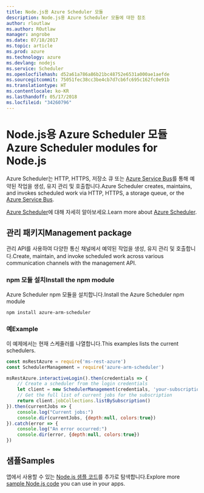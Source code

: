 ```yaml
---
title: Node.js용 Azure Scheduler 모듈
description: Node.js용 Azure Scheduler 모듈에 대한 참조
author: rloutlaw
ms.author: ROutlaw
manager: angrobe
ms.date: 07/18/2017
ms.topic: article
ms.prod: azure
ms.technology: azure
ms.devlang: nodejs
ms.service: Scheduler
ms.openlocfilehash: d52a61a786a86b21bc48752e6531a000ae1aefde
ms.sourcegitcommit: 75051fec38cc3be4cb7d7cb6fc695c162fc0e91b
ms.translationtype: HT
ms.contentlocale: ko-KR
ms.lasthandoff: 05/17/2018
ms.locfileid: "34260796"
---
```

# <a name="azure-scheduler-modules-for-nodejs"></a><span data-ttu-id="6c203-103">Node.js용 Azure Scheduler 모듈</span><span class="sxs-lookup"><span data-stu-id="6c203-103">Azure Scheduler modules for Node.js</span></span>

<span data-ttu-id="6c203-104">Azure Scheduler는 HTTP, HTTPS, 저장소 큐 또는 [Azure Service Bus](/azure/service-bus-messaging/service-bus-messaging-overview)를 통해 예약된 작업을 생성, 유지 관리 및 호출합니다.</span><span class="sxs-lookup"><span data-stu-id="6c203-104">Azure Scheduler creates, maintains, and invokes scheduled work via HTTP, HTTPS, a storage queue, or the [Azure Service Bus](/azure/service-bus-messaging/service-bus-messaging-overview).</span></span>

<span data-ttu-id="6c203-105">[Azure Scheduler](/azure/scheduler/scheduler-intro)에 대해 자세히 알아보세요.</span><span class="sxs-lookup"><span data-stu-id="6c203-105">Learn more about [Azure Scheduler](/azure/scheduler/scheduler-intro).</span></span>

## <a name="management-package"></a><span data-ttu-id="6c203-106">관리 패키지</span><span class="sxs-lookup"><span data-stu-id="6c203-106">Management package</span></span>

<span data-ttu-id="6c203-107">관리 API를 사용하여 다양한 통신 채널에서 예약된 작업을 생성, 유지 관리 및 호출합니다.</span><span class="sxs-lookup"><span data-stu-id="6c203-107">Create, maintain, and invoke scheduled work across various communication channels with the management API.</span></span>

### <a name="install-the-npm-module"></a><span data-ttu-id="6c203-108">npm 모듈 설치</span><span class="sxs-lookup"><span data-stu-id="6c203-108">Install the npm module</span></span>

<span data-ttu-id="6c203-109">Azure Scheduler npm 모듈을 설치합니다.</span><span class="sxs-lookup"><span data-stu-id="6c203-109">Install the Azure Scheduler npm module</span></span>

```bash
npm install azure-arm-scheduler
```

### <a name="example"></a><span data-ttu-id="6c203-110">예</span><span class="sxs-lookup"><span data-stu-id="6c203-110">Example</span></span>

<span data-ttu-id="6c203-111">이 예제에서는 현재 스케줄러를 나열합니다.</span><span class="sxs-lookup"><span data-stu-id="6c203-111">This examples lists the current schedulers.</span></span>

```javascript
const msRestAzure = require('ms-rest-azure')
const SchedulerManagement = require('azure-arm-scheduler')

msRestAzure.interactiveLogin().then(credentials => {
    // Create a scheduler from the login credentials
    let client = new SchedulerManagement(credentials, 'your-subscription-id')
    // Get the full list of current jobs for the subscription
    return client.jobCollections.listBySubscription()
}).then(currentJobs => {
    console.log("Current jobs:")
    console.dir(currentJobs, {depth:null, colors:true})
}).catch(error => {
    console.log("An error occurred:")
    console.dir(error, {depth:null, colors:true})
})
```

## <a name="samples"></a><span data-ttu-id="6c203-112">샘플</span><span class="sxs-lookup"><span data-stu-id="6c203-112">Samples</span></span>

<span data-ttu-id="6c203-113">앱에서 사용할 수 있는 [Node.js 샘플 코드](https://azure.microsoft.com/resources/samples/?platform=nodejs)를 추가로 탐색합니다.</span><span class="sxs-lookup"><span data-stu-id="6c203-113">Explore more [sample Node.js code](https://azure.microsoft.com/resources/samples/?platform=nodejs) you can use in your apps.</span></span>
